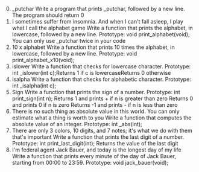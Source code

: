 0. _putchar
	Write a program that prints _putchar, followed by a new line.
	The program should return 0
1. I sometimes suffer from insomnia. And when I can't fall asleep, I play what I call the alphabet game 
	Write a function that prints the alphabet, in lowercase, followed by a new line.
	Prototype: void print_alphabet(void);
	You can only use _putchar twice in your code
2. 10 x alphabet
	Write a function that prints 10 times the alphabet, in lowercase, followed by a new line.
	Prototype: void print_alphabet_x10(void);
3. islower
	Write a function that checks for lowercase character.
	Prototype: int _islower(int c);Returns 1 if c is lowercaseReturns 0 otherwise
4. isalpha
	Write a function that checks for alphabetic character.
	Prototype: int _isalpha(int c);
5. Sign
	Write a function that prints the sign of a number.
	Prototype: int print_sign(int n);
	Returns 1 and prints + if n is greater than zero
	Returns 0 and prints 0 if n is zero
	Returns -1 and prints - if n is less than zero
6. There is no such thing as absolute value in this world. You can only estimate what a thing is worth to you
	Write a function that computes the absolute value of an integer.
	Prototype: int _abs(int);
7. There are only 3 colors, 10 digits, and 7 notes; it's what we do with them that's important
	Write a function that prints the last digit of a number.
	Prototype: int print_last_digit(int);
	Returns the value of the last digit
8. I'm federal agent Jack Bauer, and today is the longest day of my life
	Write a function that prints every minute of the day of Jack Bauer, starting from 00:00 to 23:59.
	Prototype: void jack_bauer(void);




